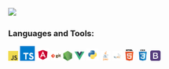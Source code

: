 <!---### Hi there 👋, I'm Minnth Ant ###
 👀 I’m interested in everything related to ...
- 🌱 I’m currently striving to become a better ...
- 💞️ I’m looking to collaborate on ..., ... or ... related ...
- 📫 minnth696@gmail.com or @DonaldThant on Twitter.-->

<!--<p align="left">
 <a href="#"><img src="https://readme-typing-svg.herokuapp.com/?lines=+Hi%2C%20welcome%20to%20my%20github%20profile;I%20am%20full-stack%20developer;years%20of%20IT%20experience;&font=Creepster&center=false&width=404&height=80&color=a834eb&vCenter=f&size=30"></a>
</p> -->
<p align=" left">
 <a href="#"><img src="https://readme-typing-svg.herokuapp.com/?lines=+Welcome%20to%20my%20github%20profile%2CI%20am%20now%20working%20in%20mainframe;&font=Anton&center=false&width=404&height=50&color=#B282E9&vCenter=false&size=100"></a>
</p>
<h3 align="left">Languages and Tools:</h3>
<code><img height="20" src="https://raw.githubusercontent.com/github/explore/80688e429a7d4ef2fca1e82350fe8e3517d3494d/topics/javascript/javascript.png"></code>
<code><img height="30" src="https://raw.githubusercontent.com/github/explore/80688e429a7d4ef2fca1e82350fe8e3517d3494d/topics/typescript/typescript.png"></code>
<code><img height="25" src="https://raw.githubusercontent.com/github/explore/5c058a388828bb5fde0bcafd4bc867b5bb3f26f3/topics/angular/angular.png"></code>
<code><img height="20" src="https://raw.githubusercontent.com/github/explore/80688e429a7d4ef2fca1e82350fe8e3517d3494d/topics/git/git.png"></code>
<code><img height="20" src="https://raw.githubusercontent.com/github/explore/80688e429a7d4ef2fca1e82350fe8e3517d3494d/topics/nodejs/nodejs.png"></code>
<code><img height="20" src="https://raw.githubusercontent.com/github/explore/80688e429a7d4ef2fca1e82350fe8e3517d3494d/topics/vue/vue.png"></code>
<code><img height="25" src="https://raw.githubusercontent.com/github/explore/80688e429a7d4ef2fca1e82350fe8e3517d3494d/topics/python/python.png"></code>
<code><img height="20" src="https://raw.githubusercontent.com/github/explore/80688e429a7d4ef2fca1e82350fe8e3517d3494d/topics/java/java.png"></code> 
<code><img height="20" src="https://raw.githubusercontent.com/github/explore/80688e429a7d4ef2fca1e82350fe8e3517d3494d/topics/mysql/mysql.png"></code>
<code><img height="23" src="https://raw.githubusercontent.com/github/explore/80688e429a7d4ef2fca1e82350fe8e3517d3494d/topics/html/html.png"></code>
<code><img height="23" src="https://raw.githubusercontent.com/github/explore/80688e429a7d4ef2fca1e82350fe8e3517d3494d/topics/css/css.png"></code>
<code><img height="21" src="https://raw.githubusercontent.com/github/explore/80688e429a7d4ef2fca1e82350fe8e3517d3494d/topics/bootstrap/bootstrap.png"></code>
